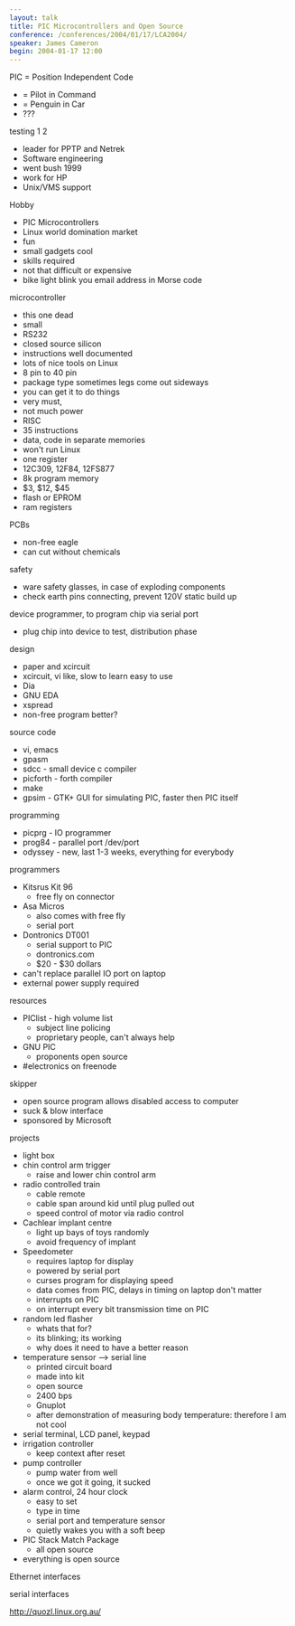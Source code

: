 ```yaml
---
layout: talk
title: PIC Microcontrollers and Open Source
conference: /conferences/2004/01/17/LCA2004/
speaker: James Cameron
begin: 2004-01-17 12:00
---
```

PIC = Position Independent Code

*    = Pilot in Command
*    = Penguin in Car
* ???

testing 1 2

* leader for PPTP and Netrek
* Software engineering
* went bush 1999
* work for HP
* Unix/VMS support

Hobby

* PIC Microcontrollers
* Linux world domination market
* fun
* small gadgets cool
* skills required
* not that difficult or expensive
* bike light blink you email address in Morse code

microcontroller

* this one dead
* small
* RS232
* closed source silicon
* instructions well documented
* lots of nice tools on Linux
* 8 pin to 40 pin
* package type sometimes legs come out sideways
* you can get it to do things
* very must,
* not much power
* RISC
* 35 instructions
* data, code in separate memories
* won't run Linux
* one register
* 12C309, 12F84, 12FS877
* 8k program memory
* $3, $12, $45
* flash or EPROM
* ram registers

PCBs

* non-free eagle
* can cut without chemicals

safety

* ware safety glasses, in case of exploding components
* check earth pins connecting, prevent 120V static build up

device programmer, to program chip via serial port

* plug chip into device to test, distribution phase

design

* paper and xcircuit
* xcircuit, vi like, slow to learn easy to use
* Dia
* GNU EDA
* xspread
* non-free program better?

source code

* vi, emacs
* gpasm
* sdcc - small device c compiler
* picforth - forth compiler
* make
* gpsim - GTK+ GUI for simulating PIC, faster then PIC itself

programming

* picprg - IO programmer
* prog84 - parallel port /dev/port
* odyssey - new, last 1-3 weeks, everything for everybody

programmers

* Kitsrus Kit 96
  * free fly on connector
* Asa Micros
  * also comes with free fly
  * serial port
* Dontronics DT001
  * serial support to PIC
  * dontronics.com
  * $20 - $30 dollars
* can't replace parallel IO port on laptop
* external power supply required

resources

* PIClist - high volume list
  * subject line policing
  * proprietary people, can't always help
* GNU PIC
  * proponents open source
* #electronics on freenode

skipper

* open source program allows disabled access to computer
* suck & blow interface
* sponsored by Microsoft

projects

* light box
* chin control arm trigger
  * raise and lower chin control arm
* radio controlled train
  * cable remote
  * cable span around kid until plug pulled out
  * speed control of motor via radio control
* Cachlear implant centre
  * light up bays of toys randomly
  * avoid frequency of implant
* Speedometer
  * requires laptop for display
  * powered by serial port
  * curses program for displaying speed
  * data comes from PIC, delays in timing on laptop don't matter
  * interrupts on PIC
  * on interrupt every bit transmission time on PIC
* random led flasher
  * whats that for?
  * its blinking; its working
  * why does it need to have a better reason
* temperature sensor --> serial line
  * printed circuit board
  * made into kit
  * open source
  * 2400 bps
  * Gnuplot
  * after demonstration of measuring body temperature: therefore I am not cool
* serial terminal, LCD panel, keypad
* irrigation controller
  * keep context after reset
* pump controller
  * pump water from well
  * once we got it going, it sucked
* alarm control, 24 hour clock
  * easy to set
  * type in time
  * serial port and temperature sensor
  * quietly wakes you with a soft beep
* PIC Stack Match Package
  * all open source
* everything is open source

Ethernet interfaces

serial interfaces

<http://quozl.linux.org.au/>
